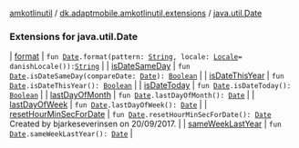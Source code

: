[amkotlinutil](../../index.md) / [dk.adaptmobile.amkotlinutil.extensions](../index.md) / [java.util.Date](index.md)

### Extensions for java.util.Date

| [format](format.md) | `fun `[`Date`](https://developer.android.com/reference/java/util/Date.html)`.format(pattern: `[`String`](https://kotlinlang.org/api/latest/jvm/stdlib/kotlin/-string/index.html)`, locale: `[`Locale`](https://developer.android.com/reference/java/util/Locale.html)` = danishLocale()): `[`String`](https://kotlinlang.org/api/latest/jvm/stdlib/kotlin/-string/index.html) |
| [isDateSameDay](is-date-same-day.md) | `fun `[`Date`](https://developer.android.com/reference/java/util/Date.html)`.isDateSameDay(compareDate: `[`Date`](https://developer.android.com/reference/java/util/Date.html)`): `[`Boolean`](https://kotlinlang.org/api/latest/jvm/stdlib/kotlin/-boolean/index.html) |
| [isDateThisYear](is-date-this-year.md) | `fun `[`Date`](https://developer.android.com/reference/java/util/Date.html)`.isDateThisYear(): `[`Boolean`](https://kotlinlang.org/api/latest/jvm/stdlib/kotlin/-boolean/index.html) |
| [isDateToday](is-date-today.md) | `fun `[`Date`](https://developer.android.com/reference/java/util/Date.html)`.isDateToday(): `[`Boolean`](https://kotlinlang.org/api/latest/jvm/stdlib/kotlin/-boolean/index.html) |
| [lastDayOfMonth](last-day-of-month.md) | `fun `[`Date`](https://developer.android.com/reference/java/util/Date.html)`.lastDayOfMonth(): `[`Date`](https://developer.android.com/reference/java/util/Date.html) |
| [lastDayOfWeek](last-day-of-week.md) | `fun `[`Date`](https://developer.android.com/reference/java/util/Date.html)`.lastDayOfWeek(): `[`Date`](https://developer.android.com/reference/java/util/Date.html) |
| [resetHourMinSecForDate](reset-hour-min-sec-for-date.md) | `fun `[`Date`](https://developer.android.com/reference/java/util/Date.html)`.resetHourMinSecForDate(): `[`Date`](https://developer.android.com/reference/java/util/Date.html)<br>Created by bjarkeseverinsen on 20/09/2017. |
| [sameWeekLastYear](same-week-last-year.md) | `fun `[`Date`](https://developer.android.com/reference/java/util/Date.html)`.sameWeekLastYear(): `[`Date`](https://developer.android.com/reference/java/util/Date.html) |

